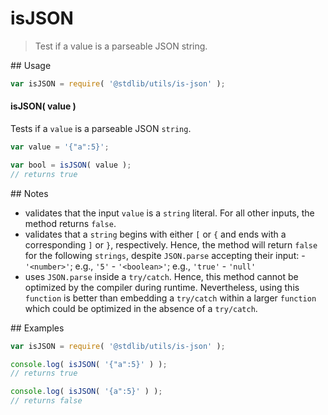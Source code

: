 # isJSON

> Test if a value is a parseable JSON string.

<section class="usage">
## Usage

``` javascript
var isJSON = require( '@stdlib/utils/is-json' );
```

#### isJSON( value )

Tests if a `value` is a parseable JSON `string`.

``` javascript
var value = '{"a":5}';

var bool = isJSON( value );
// returns true
```
</section>

<!-- /.usage -->

<section class="notes">
## Notes

*    validates that the input `value` is a `string` literal. For all other inputs, the method returns `false`.
*    validates that a `string` begins with either `[` or `{` and ends with a corresponding `]` or `}`, respectively. Hence, the method will return `false` for the following `strings`, despite `JSON.parse` accepting their input:
    -    `'<number>'`; e.g., `'5'`
    -    `'<boolean>'`; e.g., `'true'`
    -    `'null'`
*    uses `JSON.parse` inside a `try/catch`. Hence, this method cannot be optimized by the compiler during runtime. Nevertheless, using this `function` is better than embedding a `try/catch` within a larger `function` which could be optimized in the absence of a `try/catch`.

</section>

<!-- /.notes -->

<section class="examples">
## Examples

``` javascript
var isJSON = require( '@stdlib/utils/is-json' );

console.log( isJSON( '{"a":5}' ) );
// returns true

console.log( isJSON( '{a":5}' ) );
// returns false
```
</section>

<!-- /.examples -->

<section class="links">
</section>

<!-- /.links -->
